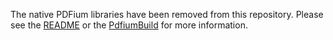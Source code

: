 The native PDFium libraries have been removed from this repository.
Please see the [README](https://github.com/pvginkel/PdfiumViewer/blob/master/README.markdown)
or the [PdfiumBuild](https://github.com/pvginkel/PdfiumBuild) for more information.